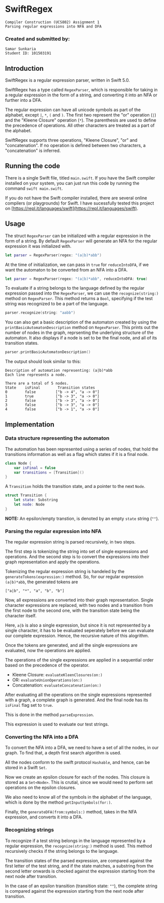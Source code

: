 # SwiftRegex

```
Compiler Construction (UCS802) Assignment 1
Parsing regular expressions into NFA and DFA
```

### Created and submitted by:
```
Samar Sunkaria
Student ID: 101503191
```

## Introduction 

SwiftRegex is a regular expression parser, written in Swift 5.0. 

SwiftRegex has a type called `RegexParser`, which is responsible for taking in a regular expression in the form of a string, and converting it into an NFA or further into a DFA. 

The regular expression can have all unicode symbols as part of the alphabet, except `|`, `*`, `(` and `)`. The first two represent the "or" operation (`|`) and the "Kleene Closure" operation (`*`). The parenthesis are used to define the precedence of operations. All other characters are treated as a part of the alphabet.

SwiftRegex supports three operations, "Kleene Closure", "or" and "concatenation". If no operation is defined between two characters, a "concatenation" is inferred.

## Running the code

There is a single Swift file, titled `main.swift`. If you have the Swift compiler installed on your system, you can just run this code by running the command `swift main.swift`.

If you do not have the Swift compiler installed, there are several online compilers (or playgrounds) for Swift. I have sucessfully tested this project on [https://repl.it/languages/swift](https://repl.it/languages/swift).

## Usage

The struct `RegexParser` can be initialized with a regular expression in the form of a string. By default `RegexParser` will generate an NFA for the regular expression it was initialized with. 

```swift
let parser = RegexParser(regex: "(a|b)*abb")
```

At the time of initialization, we can pass in `true` for `reduceIntoDFA`, if we want the automaton to be converted from an NFA into a DFA. 

```swift
let parser = RegexParser(regex: "(a|b)*abb", reduceIntoDFA: true)
```

To evaluate if a string belongs to the language defined by the regular expression passed into the `RegexParser`, we can use the `recognize(string:)` method on `RegexParser`. This method returns a `Bool`, specifying if the test string was recognized to be a part of the language.

```swift
parser.recognize(string: "aabb")
```

You can also get a basic description of the automaton created by using the `printBasicAutomatonDescription` method on `RegexParser`. This prints out the number of nodes in the graph, reprsenting the underlying structure of the automaton. It also displays if a node is set to be the final node, and all of its transition states. 

```swift
parser.printBasicAutomatonDescription()
```

The output should look similar to this:

```
Description of automation representing: (a|b)*abb
Each line represents a node.

There are a total of 5 nodes.
State    isFinal        Transition states
0        false         ["b -> 4", "a -> 0"]
1        true          ["b -> 3", "a -> 0"]
2        false         ["b -> 3", "a -> 0"]
3        false         ["b -> 3", "a -> 0"]
4        false         ["b -> 1", "a -> 0"]
```

## Implementation

### Data structure representing the automaton

The automation has been represented using a series of nodes, that hold the transitions information as well as a flag which states if it is a final node.

```swift
class Node {
    var isFinal = false
    var transitions = [Transition]()
}
```

A `Transition` holds the transition state, and a pointer to the next `Node`.

```swift
struct Transition {
    let state: Substring
    let node: Node
}
```

**NOTE:** An epsilon/empty transtion, is denoted by an empty `state` string (`""`).

### Parsing the regular expression into NFA

The regular expression string is parsed recursively, in two steps. 

The first step is tokenizing the string into set of single expressions and operations. And the second step is to convert the expressions into their graph representation and apply the operations.

Tokenizing the regular expression string is handeled by the `generateTokens(expression:)` method. So, for our regular expression `(a|b)*abb`, the generated tokens are

```
["a|b", "*", "a", "b", "b"]
```

Now, all expressions are converted into their graph representation. Single character expressions are replaced, with two nodes and a transition from the first node to the second one, with the transition state being the character itself.

Here, `a|b` is also a single expression, but since it is not represented by a single character, it has to be evaluated seperately before we can evaluate our complete expression. Hence, the recursive nature of this alogrithm.

Once the tokens are generated, and all the single expressions are evaluated, now the operations are applied. 

The operations of the single expressions are applied in a sequential order based on the precedence of the operator.

- Kleene Closure: `evaluateKleenClosures(on:)`
- OR: `evaluateUnionOperations(on:)`
- Concatenation: `evaluateConcatenation(on:)`

After evaluating all the operations on the single expressions represented with a graph, a complete graph is generated. And the final node has its `isFinal` flag set to `true`. 

This is done in the method `parseExpression`.

This expression is used to evaluate our test strings.

### Converting the NFA into a DFA

To convert the NFA into a DFA, we need to have a set of all the nodes, in our graph. To find that, a depth first search algorithm is used.

All the nodes conform to the swift protocol `Hashable`, and hence, can be stored in a Swift `Set`.

Now we create an epsilon closure for each of the nodes. This closure is stored as a `Set<Node>`. This is crutial, since we would need to perform set operations on the epsilon closures.

We also need to know all of the symbols in the alphabet of the language, which is done by the method `getInputSymbols(for:)`.

Finally, the `generateDFA(from:symbols:)` method, takes in the NFA expression, and converts it into a DFA.

### Recognizing strings

To recognize if a test string belongs in the language represented by a regular expression, the `recognize(string:)` method is used. This method recursively checks if the string belongs to the language.

The transition states of the parsed expression, are compared against the first letter of the test string, and if the state matches, a substring from the second letter onwards is checked against the expression starting from the next node after transition.

In the case of an epsilon transition (transition state: `""`), the complete string is compared against the expression starting from the next node after transition.

